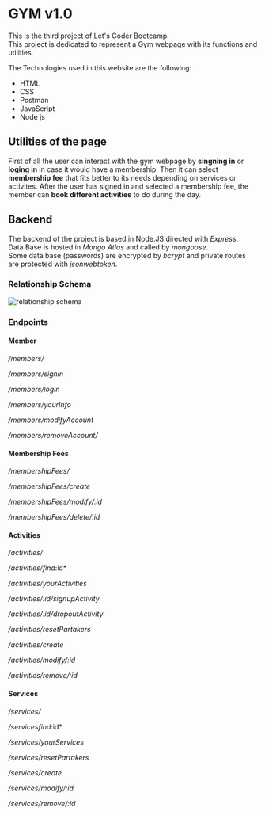 # GYM v1.0

This is the third project of Let's Coder Bootcamp.     
This project is dedicated to represent a Gym webpage with its functions and utilities.    
    
The Technologies used in this website are the following:

- HTML
- CSS
- Postman
- JavaScript
- Node js

## Utilities of the page
First of all the user can interact with the gym webpage by **singning in** or **loging in** in case it would have a membership. Then it can select **membership fee** that fits better to its needs depending on services or activites. After the user has signed in and selected a membership fee, the member can **book different activities** to do during the day.

## Backend   
The backend of the project is based in Node.JS directed with *Express*.   
Data Base is hosted in *Mongo Atlas* and called by *mongoose*.   
Some data base (passwords) are encrypted by *bcrypt* and private routes are protected with *jsonwebtoken*.

### Relationship Schema
![relationship schema](https://user-images.githubusercontent.com/83576037/122210863-65a2e780-cea6-11eb-82ba-12ed81057bbf.jpg)

### Endpoints
#### Member    
*/members/*

*/members/signin*  

*/members/login*   

*/members/yourInfo*    

*/members/modifyAccount*   

*/members/removeAccount/*    

   
#### Membership Fees
*/membershipFees/*  

*/membershipFees/create*   

*/membershipFees/modify/:id*   

*/membershipFees/delete/:id*   

#### Activities   
*/activities/*  

*/activities/find*:id*   

*/activities/yourActivities*    

*/activities/:id/signupActivity*   

*/activities/:id/dropoutActivity*    

*/activities/resetPartakers*   

*/activities/create*    

*/activities/modify/:id*    

*/activities/remove/:id*     

#### Services    
*/services/*  

*/servicesfind*:id*   

*/services/yourServices*     

*/services/resetPartakers*   

*/services/create*    

*/services/modify/:id*    

*/services/remove/:id*  
   


